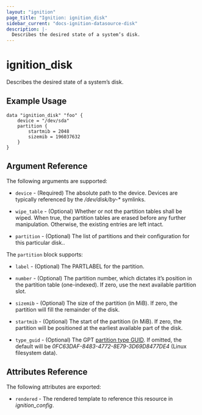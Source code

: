 ```yaml
---
layout: "ignition"
page_title: "Ignition: ignition_disk"
sidebar_current: "docs-ignition-datasource-disk"
description: |-
  Describes the desired state of a system’s disk.
---
```


# ignition\_disk

Describes the desired state of a system’s disk.

## Example Usage

```hcl
data "ignition_disk" "foo" {
	device = "/dev/sda"
	partition {
		startmib = 2048
		sizemib = 196037632
	}
}
```

## Argument Reference

The following arguments are supported:

* `device` - (Required) The absolute path to the device. Devices are typically referenced by the _/dev/disk/by-*_ symlinks.

* `wipe_table` - (Optional) Whether or not the partition tables shall be wiped. When true, the partition tables are erased before any further manipulation. Otherwise, the existing entries are left intact.

* `partition` - (Optional) The list of partitions and their configuration for this particular disk..


The `partition` block supports:
 
* `label` - (Optional) The PARTLABEL for the partition.

* `number` - (Optional) The partition number, which dictates it’s position in the partition table (one-indexed). If zero, use the next available partition slot.

* `sizemib` - (Optional) The size of the partition (in MiB). If zero, the partition will fill the remainder of the disk.

* `startmib` - (Optional) The start of the partition (in MiB). If zero, the partition will be positioned at the earliest available part of the disk.

* `type_guid` - (Optional) The GPT [partition type GUID](http://en.wikipedia.org/wiki/GUID_Partition_Table#Partition_type_GUIDs). If omitted, the default will be _0FC63DAF-8483-4772-8E79-3D69D8477DE4_ (Linux filesystem data).

## Attributes Reference

The following attributes are exported:

* `rendered` - The rendered template to reference this resource in _ignition_config_.
